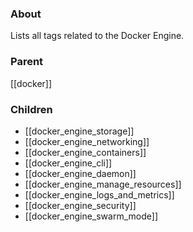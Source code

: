 ### About
Lists all tags related to the Docker Engine.

### Parent
[[docker]]

### Children
- [[docker_engine_storage]]
- [[docker_engine_networking]]
- [[docker_engine_containers]]
- [[docker_engine_cli]]
- [[docker_engine_daemon]]
- [[docker_engine_manage_resources]]
- [[docker_engine_logs_and_metrics]]
- [[docker_engine_security]]
- [[docker_engine_swarm_mode]]